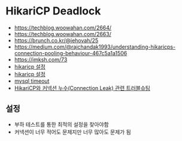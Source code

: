 # HikariCP Deadlock

- https://techblog.woowahan.com/2664/
- https://techblog.woowahan.com/2663/
- https://brunch.co.kr/@jehovah/25
- https://medium.com/@rajchandak1993/understanding-hikaricps-connection-pooling-behaviour-467c5a1a1506
- https://imksh.com/73
- [hikaricp 설정](https://jobc.tistory.com/226)
- [hikaricp 설정](https://reference-m1.tistory.com/348)
- [mysql timeout](https://kimdubi.github.io/mysql/timeout/)
- [HikariCP와 커넥션 누수(Connection Leak) 관련 트러블슈팅](https://do-study.tistory.com/97)

## 설정

- 부하 테스트를 통한 최적의 설정을 찾아야함
- 커넥션이 너무 적어도 문제지만 너무 많아도 문제가 됨
